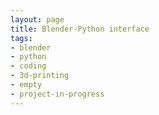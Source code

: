 ```yaml
---
layout: page
title: Blender-Python interface
tags:
- blender
- python
- coding
- 3d-printing
- empty
- project-in-progress
---
```



